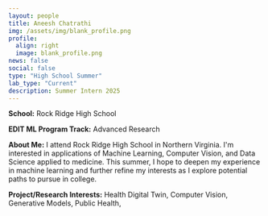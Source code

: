 ```yaml
---
layout: people
title: Aneesh Chatrathi
img: /assets/img/blank_profile.png
profile:
  align: right
  image: blank_profile.png
news: false
social: false
type: "High School Summer"
lab_type: "Current"
description: Summer Intern 2025
---
```


**School:** Rock Ridge High School

**EDIT ML Program Track:**
Advanced Research

**About Me:**
I attend Rock Ridge High School in Northern Virginia. I'm interested in applications of Machine Learning, Computer Vision, and Data Science applied to medicine. This summer, I hope to deepen my experience in machine learning and further refine my interests as I explore potential paths to pursue in college.

**Project/Research Interests:**
Health Digital Twin, Computer Vision, Generative Models, Public Health, 
    